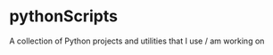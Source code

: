 pythonScripts
=============

A collection of Python projects and utilities that I use / am working on
